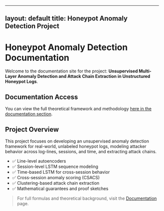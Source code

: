 
---
layout: default
title: Honeypot Anomaly Detection Project
---

# Honeypot Anomaly Detection Documentation

Welcome to the documentation site for the project: **Unsupervised Multi-Layer Anomaly Detection and Attack Chain Extraction in Unstructured Honeypot Logs**.

## Documentation Access

You can view the full theoretical framework and methodology [here in the documentation section](/documentation).

## Project Overview

This project focuses on developing an unsupervised anomaly detection framework for real-world, unlabeled honeypot logs, modeling attacker behavior across log-lines, sessions, and time, and extracting attack chains.

- ✅ Line-level autoencoders
- ✅ Session-level LSTM sequence modeling
- ✅ Time-based LSTM for cross-session behavior
- ✅ Cross-session anomaly scoring (CSACS)
- ✅ Clustering-based attack chain extraction
- ✅ Mathematical guarantees and proof sketches

> For full formulas and theoretical background, visit the [Documentation](/documentation) page.
